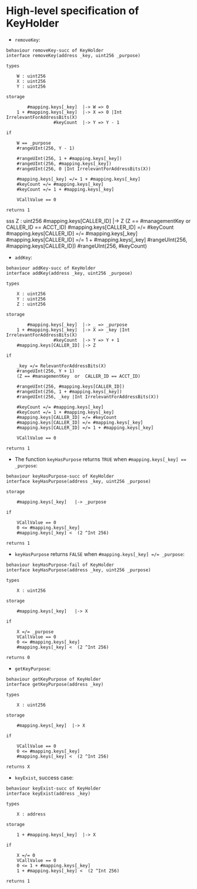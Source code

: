 High-level specification of KeyHolder
=====================================

-   `removeKey`:

```act
behaviour removeKey-succ of KeyHolder
interface removeKey(address _key, uint256 _purpose)

types

    W : uint256
    X : uint256
    Y : uint256

storage

        #mapping.keys[_key]  |-> W => 0
    1 + #mapping.keys[_key]  |-> X => 0 |Int IrrelevantForAddressBits(X)
                  #keyCount  |-> Y => Y - 1

if

    W == _purpose
    #rangeUInt(256, Y - 1)

    #rangeUInt(256, 1 + #mapping.keys[_key])
    #rangeUInt(256, #mapping.keys[_key])
    #rangeUInt(256, 0 |Int IrrelevantForAddressBits(X))

    #mapping.keys[_key] =/= 1 + #mapping.keys[_key]
    #keyCount =/= #mapping.keys[_key]
    #keyCount =/= 1 + #mapping.keys[_key]

    VCallValue == 0

returns 1

```

sss
Z : uint256
#mapping.keys[CALLER_ID] |-> Z
(Z == #managementKey  or  CALLER_ID == ACCT_ID)
#mapping.keys[CALLER_ID] =/= #keyCount
    #mapping.keys[CALLER_ID] =/= #mapping.keys[_key]
    #mapping.keys[CALLER_ID] =/= 1 + #mapping.keys[_key]
#rangeUInt(256, #mapping.keys[CALLER_ID])
#rangeUInt(256, #keyCount)

-   `addKey`:

```act
behaviour addKey-succ of KeyHolder
interface addKey(address _key, uint256 _purpose)

types

    X : uint256
    Y : uint256
    Z : uint256

storage

        #mapping.keys[_key]  |-> _ => _purpose
    1 + #mapping.keys[_key]  |-> X => _key |Int IrrelevantForAddressBits(X)
                  #keyCount  |-> Y => Y + 1
    #mapping.keys[CALLER_ID] |-> Z

if

    _key =/= RelevantForAddressBits(X)
    #rangeUInt(256, Y + 1)
    (Z == #managementKey  or  CALLER_ID == ACCT_ID)

    #rangeUInt(256, #mapping.keys[CALLER_ID])
    #rangeUInt(256, 1 + #mapping.keys[_key])
    #rangeUInt(256, _key |Int IrrelevantForAddressBits(X))

    #keyCount =/= #mapping.keys[_key]
    #keyCount =/= 1 + #mapping.keys[_key]
    #mapping.keys[CALLER_ID] =/= #keyCount
    #mapping.keys[CALLER_ID] =/= #mapping.keys[_key]
    #mapping.keys[CALLER_ID] =/= 1 + #mapping.keys[_key]

    VCallValue == 0

returns 1

```

-   The function `keyHasPurpose` returns `TRUE` when `#mapping.keys[_key] == _purpose`:

```act
behaviour keyHasPurpose-succ of KeyHolder
interface keyHasPurpose(address _key, uint256 _purpose)

storage

    #mapping.keys[_key]   |-> _purpose

if

    VCallValue == 0
    0 <= #mapping.keys[_key]
    #mapping.keys[_key] <  (2 ^Int 256)

returns 1

```

-   `keyHasPurpose` returns `FALSE` when `#mapping.keys[_key] =/= _purpose`:

```act
behaviour keyHasPurpose-fail of KeyHolder
interface keyHasPurpose(address _key, uint256 _purpose)

types

    X : uint256

storage

    #mapping.keys[_key]   |-> X

if

    X =/= _purpose
    VCallValue == 0
    0 <= #mapping.keys[_key]
    #mapping.keys[_key] <  (2 ^Int 256)

returns 0

```

-   `getKeyPurpose`:

```act
behaviour getKeyPurpose of KeyHolder
interface getKeyPurpose(address _key)

types

    X : uint256

storage

    #mapping.keys[_key]  |-> X

if

    VCallValue == 0
    0 <= #mapping.keys[_key]
    #mapping.keys[_key] <  (2 ^Int 256)

returns X

```

-   `keyExist`, success case:

```act
behaviour keyExist-succ of KeyHolder
interface keyExist(address _key)

types

    X : address

storage

    1 + #mapping.keys[_key]  |-> X

if

    X =/= 0
    VCallValue == 0
    0 <= 1 + #mapping.keys[_key]
    1 + #mapping.keys[_key] <  (2 ^Int 256)

returns 1

```

